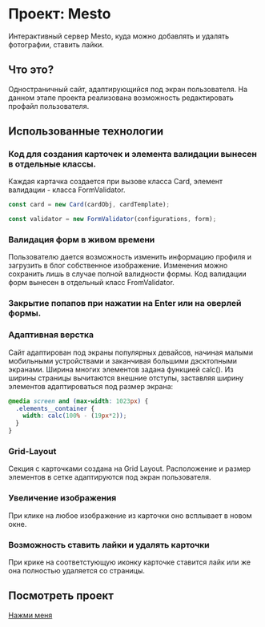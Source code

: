 # Проект: Mesto

Интерактивный сервер Mesto, куда можно добавлять и удалять фотографии, ставить лайки. 

## Что это?

Одностраничный сайт, адаптирующийся под экран пользователя. 
На данном этапе проекта реализована возможность редактировать профайл пользователя.

##  Использованные технологии

### Код для создания карточек и элемента валидации вынесен в отдельные классы.

Каждая картачка создается при вызове класса Card, элемент валидации - класса FormValidator. 

```javaScript
const card = new Card(cardObj, cardTemplate);

const validator = new FormValidator(configurations, form);
```

### Валидация форм в живом времени

Пользователю дается возможность изменить информацию профиля и загрузить в блог собственное изображение.
Изменения можно сохранить лишь в случае полной валидности формы.
Код валидации форм вынесен в отдельный класс FromValidator.

### Закрытие попапов при нажатии на Enter или на оверлей формы.

### Адаптивная верстка

Сайт адаптирован под экраны популярных девайсов, начиная малыми мобильными устройствами и заканчивая большими дэсктопными экранами. 
Ширина многих элементов задана функцией calc(). Из ширины страницы вычитаются внешние отступы, заставляя ширину элементов адаптироваться под размер экрана:

```css
@media screen and (max-width: 1023px) {
  .elements__container {
    width: calc(100% - (19px*2));
  }
}
```

### Grid-Layout

Секция с карточками создана на Grid Layout. 
Расположение и размер элементов в сетке адаптируются под экран пользователя.

### Увеличение изображения

При клике на любое изображение из карточки оно всплывает в новом окне.

### Возможность ставить лайки и удалять карточки

При крике на соответстующую иконку карточке ставится лайк или же она полностью удаляется со страницы.

## Посмотреть проект

[Нажми меня](https://margof94.github.io/mesto/src/index.html)